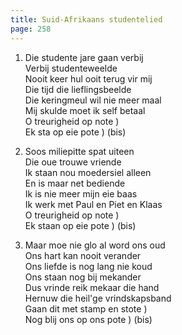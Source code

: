 ```yaml
---
title: Suid-Afrikaans studentelied
page: 258
---  
```


1.  Die studente jare gaan verbij  
Verbij studenteweelde  
Nooit keer hul ooit terug vir mij  
Die tijd die lieflingsbeelde  
Die keringmeul wil nie meer maal  
Mij skulde moet ik self betaal  
O treurigheid op note )  
Ek sta op eie pote    ) (bis)  

2. Soos miliepitte spat uiteen  
Die oue trouwe vriende  
Ik staan nou moedersiel alleen  
En is maar net bediende  
Ik is nie meer mijn eie baas  
Ik werk met Paul en Piet en Klaas  
O treurigheid op note )  
Ek staan op eie pote  ) (bis)  

3. Maar moe nie glo al word ons oud  
Ons hart kan nooit verander  
Ons liefde is nog lang nie koud  
Ons staan nog bij mekander  
Dus vrinde reik mekaar die hand  
Hernuw die heil'ge vrindskapsband  
Gaan dit met stamp en stote )  
Nog blij ons op ons pote    ) (bis)  